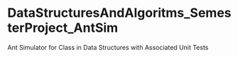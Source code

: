 DataStructuresAndAlgoritms_SemesterProject_AntSim
=================================================

Ant Simulator for Class in Data Structures with Associated Unit Tests
